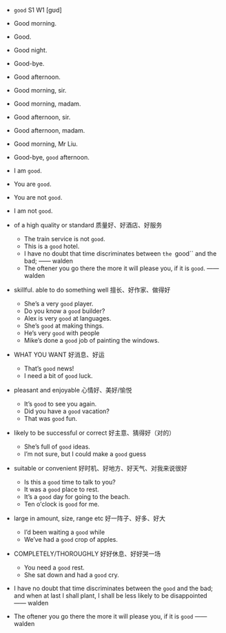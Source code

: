- `good` S1 W1 [ɡʊd]
- Good morning.
- Good.
- Good night.
- Good-bye.
- Good afternoon.
- Good morning, sir.
- Good morning, madam.
- Good afternoon, sir.
- Good afternoon, madam.
- Good morning, Mr Liu.
- Good-bye, `good` afternoon.
- I am `good`.
- You are `good`.
- You are not `good`.
- I am not `good`.
- of a high quality or standard 质量好、好酒店、好服务
  - The train service is not `good`.
  - This is a `good` hotel.
  - I have no doubt that time discriminates between `the `good`` and the bad; —— walden
  - The oftener you go there the more it will please you, if it is `good`. —— walden
- skillful. able to do something well 擅长、好作家、做得好
  - She’s a very `good` player.
  - Do you know a `good` builder?
  - Alex is very `good` at languages.
  - She’s `good` at making things.
  - He’s very `good` with people
  - Mike’s done a `good` job of painting the windows.
- WHAT YOU WANT 好消息、好运
  - That’s `good` news!
  - I need a bit of `good` luck.
- pleasant and enjoyable 心情好、美好/愉悦
  - It’s `good` to see you again.
  - Did you have a `good` vacation?
  - That was `good` fun.
- likely to be successful or correct 好主意、猜得好（对的）
  - She’s full of `good` ideas.
  - I’m not sure, but I could make a `good` guess
- suitable or convenient 好时机、好地方、好天气、对我来说很好
  - Is this a `good` time to talk to you?
  - It was a `good` place to rest.
  - It’s a `good` day for going to the beach.
  - Ten o'clock is `good` for me.
- large in amount, size, range etc 好一阵子、好多、好大
  - I’d been waiting a `good` while
  - We’ve had a `good` crop of apples.
- COMPLETELY/THOROUGHLY 好好休息、好好哭一场
  - You need a `good` rest.
  - She sat down and had a `good` cry.


-  I have no doubt that time discriminates between the `good` and the bad; and when at last I shall plant, I shall be less likely to be disappointed —— walden

-  The oftener you go there the more it will please you, if it is `good` —— walden